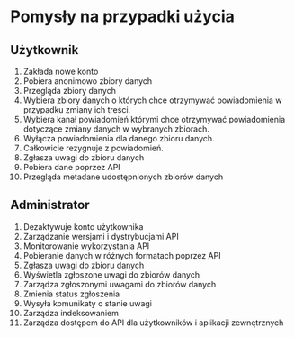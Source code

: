 # Pomysły na przypadki użycia

## Użytkownik
1.  Zakłada nowe konto
2.  Pobiera anonimowo zbiory danych
3.  Przegląda zbiory danych
4.  Wybiera zbiory danych o których chce otrzymywać powiadomienia w przypadku zmiany ich treści.
5.  Wybiera kanał powiadomień którymi chce otrzymywać powiadomienia dotyczące zmiany danych w wybranych zbiorach.
6.  Wyłącza powiadomienia dla danego zbioru danych.
7.  Całkowicie rezygnuje z powiadomień.
8.  Zgłasza uwagi do zbioru danych
9.  Pobiera dane poprzez API
10.  Przegląda metadane udostępnionych zbiorów danych

## Administrator
1. Dezaktywuje konto użytkownika
2. Zarządzanie wersjami i dystrybucjami API
3. Monitorowanie wykorzystania API
4. Pobieranie danych w różnych formatach poprzez API
5. Zgłasza uwagi do zbioru danych
6. Wyświetla zgłoszone uwagi do zbiorów danych
7. Zarządza zgłoszonymi uwagami do zbiorów danych
8. Zmienia status zgłoszenia
9. Wysyła komunikaty o stanie uwagi
10. Zarządza indeksowaniem
11. Zarządza dostępem do API dla użytkowników i aplikacji zewnętrznych